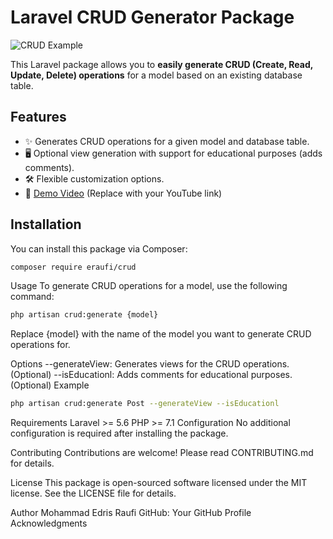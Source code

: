 # Laravel CRUD Generator Package

![CRUD Example](https://your-image-url.com/crud-example.png)

This Laravel package allows you to **easily generate CRUD (Create, Read, Update, Delete) operations** for a model based on an existing database table.

## Features

- ✨ Generates CRUD operations for a given model and database table.
- 🖥️ Optional view generation with support for educational purposes (adds comments).
- 🛠️ Flexible customization options.
- 🎥 [Demo Video](your-youtube-link-here) (Replace with your YouTube link)

## Installation

You can install this package via Composer:

```bash
composer require eraufi/crud
```

Usage
To generate CRUD operations for a model, use the following command:
```bash
php artisan crud:generate {model}
```
Replace {model} with the name of the model you want to generate CRUD operations for.

Options
--generateView: Generates views for the CRUD operations. (Optional)
--isEducationl: Adds comments for educational purposes. (Optional)
Example
```bash
php artisan crud:generate Post --generateView --isEducationl
```
Requirements
Laravel >= 5.6
PHP >= 7.1
Configuration
No additional configuration is required after installing the package.

Contributing
Contributions are welcome! Please read CONTRIBUTING.md for details.

License
This package is open-sourced software licensed under the MIT license. See the LICENSE file for details.

Author
Mohammad Edris Raufi
GitHub: Your GitHub Profile
Acknowledgments